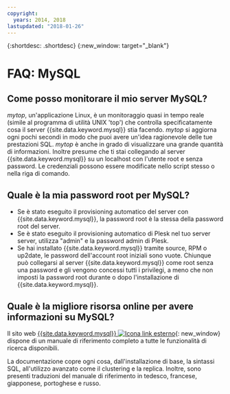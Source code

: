 ```yaml
---
copyright:
  years: 2014, 2018
lastupdated: "2018-01-26"
---
```


{:shortdesc: .shortdesc}
{:new_window: target="_blank"}

# FAQ: MySQL

## Come posso monitorare il mio server MySQL?

_mytop_, un'applicazione Linux, è un monitoraggio quasi in tempo reale (simile al programma di utilità UNIX 'top') che controlla specificatamente cosa il server {{site.data.keyword.mysql}} stia facendo. _mytop_ si aggiorna ogni pochi secondi in modo che puoi avere un'idea ragionevole delle tue prestazioni SQL. _mytop_ è anche in grado di visualizzare una grande quantità di informazioni. Inoltre presume che ti stai collegando al server {{site.data.keyword.mysql}} su un localhost con l'utente root e senza password. Le credenziali possono essere modificate nello script stesso o nella riga di comando.

## Quale è la mia password root per MySQL?

* Se è stato eseguito il provisioning automatico del server con {{site.data.keyword.mysql}}, la password root è la stessa della password root del server.
* Se è stato eseguito il provisioning automatico di Plesk nel tuo server server, utilizza "admin" e la password admin di Plesk.
* Se hai installato {{site.data.keyword.mysql}} tramite source, RPM o up2date, le password dell'account root iniziali sono vuote. Chiunque può collegarsi al server {{site.data.keyword.mysql}} come root senza una password e gli vengono concessi tutti i privilegi, a meno che non imposti la password root durante o dopo l'installazione di {{site.data.keyword.mysql}}.

## Quale è la migliore risorsa online per avere informazioni su MySQL?

Il sito web [{{site.data.keyword.mysql}} ![Icona link esterno](../../icons/launch-glyph.svg "Icona link esterno")](http://dev.mysql.com/doc/){: new_window} dispone di un manuale di riferimento completo a tutte le funzionalità di ricerca disponibili.

La documentazione copre ogni cosa, dall'installazione di base, la sintassi SQL, all'utilizzo avanzato come il clustering e la replica. Inoltre, sono presenti traduzioni del manuale di riferimento in tedesco, francese, giapponese, portoghese e russo.
